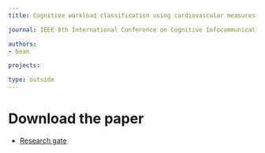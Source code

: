 ```yaml
---
title: Cognitive workload classification using cardiovascular measures and dynamic features

journal: IEEE 8th International Conference on Cognitive Infocommunications

authors:
- bean

projects:

type: outside
---
```


# Download the paper
- [Research gate](https://www.researchgate.net/publication/319466581_Cognitive_workload_classification_using_cardiovascular_measures_and_dynamic_features)
